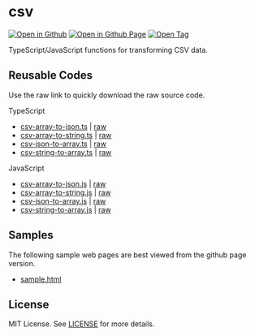 # csv

[![Open in Github](https://img.shields.io/badge/Open_in_GitHub-6e5494)](https://github.com/JamesRobertHugginsNgo/csv)
[![Open in Github Page](https://img.shields.io/badge/Open_in_GitHub%20Page-4078c0)](https://jamesroberthugginsngo.github.io/csv/)
[![Open Tag](https://img.shields.io/badge/Open_Tag-2.1.0-6cc644)](https://github.com/JamesRobertHugginsNgo/csv/tree/2.1.0)

TypeScript/JavaScript functions for transforming CSV data.

## Reusable Codes

Use the raw link to quickly download the raw source code.

TypeScript

- [csv-array-to-json.ts](./src/csv-array-to-json.ts) \| [raw](./src/csv-array-to-json.ts?raw=1)
- [csv-array-to-string.ts](./src/csv-array-to-string.ts) \| [raw](./src/csv-array-to-string.ts?raw=1)
- [csv-json-to-array.ts](./src/csv-json-to-array.ts) \| [raw](./src/csv-json-to-array.ts?raw=1)
- [csv-string-to-array.ts](./src/csv-string-to-array.ts) \| [raw](./src/csv-string-to-array.ts?raw=1)

JavaScript

- [csv-array-to-json.js](./dist/csv-array-to-json.js) \| [raw](./dist/csv-array-to-json.js?raw=1)
- [csv-array-to-string.js](./dist/csv-array-to-string.js) \| [raw](./dist/csv-array-to-string.js?raw=1)
- [csv-json-to-array.js](./dist/csv-json-to-array.js) \| [raw](./dist/csv-json-to-array.js?raw=1)
- [csv-string-to-array.js](./dist/csv-string-to-array.js) \| [raw](./dist/csv-string-to-array.js?raw=1)

## Samples

The following sample web pages are best viewed from the github page version.

- [sample.html](./sample/sample.html)

## License

MIT License. See [LICENSE](LICENSE) for more details.
